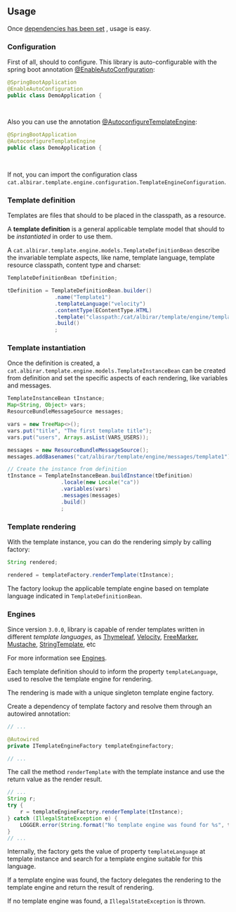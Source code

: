 ## Usage

Once [dependencies has been set](dependency.html "Add to your project") , usage is easy.

### Configuration

First of all, should to configure. This library is auto-configurable with the spring boot annotation [@EnableAutoConfiguration](https://docs.spring.io/spring-boot/docs/2.3.x/api/org/springframework/boot/autoconfigure/EnableAutoConfiguration.html):

```java
@SpringBootApplication
@EnableAutoConfiguration
public class DemoApplication {
    
    
```

Also you can use the annotation [@AutoconfigureTemplateEngine](https://albirar.github.io/albirar-template-engine/apidocs/cat/albirar/template/engine/configuration/AutoconfigureTemplateEngine.html):

```java
@SpringBootApplication
@AutoconfigureTemplateEngine
public class DemoApplication {
    
    
```

If not, you can import the configuration class `cat.albirar.template.engine.configuration.TemplateEngineConfiguration`.

### Template definition

Templates are files that should to be placed in the classpath, as a resource.

A **template definition** is a general applicable template model that should to be *instantiated* in order to use them.

A `cat.albirar.template.engine.models.TemplateDefinitionBean` describe the invariable template aspects, like name, template language, template resource classpath, content type and charset:

```java
TemplateDefinitionBean tDefinition;

tDefinition = TemplateDefinitionBean.builder()
               .name("Template1")
               .templateLanguage("velocity")
               .contentType(EContentType.HTML)
               .template("classpath:/cat/albirar/template/engine/templates/simpleTemplate.html")
               .build()
               ;
```

### Template instantiation

Once the definition is created, a `cat.albirar.template.engine.models.TemplateInstanceBean` can be created from definition and set the specific aspects of each rendering, like variables and messages.

```java
TemplateInstanceBean tInstance;
Map<String, Object> vars;
ResourceBundleMessageSource messages;

vars = new TreeMap<>();
vars.put("title", "The first template title");
vars.put("users", Arrays.asList(VARS_USERS));

messages = new ResourceBundleMessageSource();
messages.addBasenames("cat/albirar/template/engine/messages/template1");

// Create the instance from definition
tInstance = TemplateInstanceBean.buildInstance(tDefinition)
                 .locale(new Locale("ca"))
                 .variables(vars)
                 .messages(messages)
                 .build()
                 ;
```
### Template rendering

With the template instance, you can do the rendering simply by calling factory:

```java
String rendered;

rendered = templateFactory.renderTemplate(tInstance);

```

The factory lookup the applicable template engine based on template language indicated in `TemplateDefinitionBean`.

### Engines

Since version `3.0.0`, library is capable of render templates written in different *template languages*, as [Thymeleaf](https://www.thymeleaf.org/doc/tutorials/3.0/thymeleafspring.html), [Velocity](https://velocity.apache.org/engine), [FreeMarker](https://freemarker.apache.org/), [Mustache](https://github.com/spullara/mustache.java), [StringTemplate](https://www.stringtemplate.org/), etc

For more information see [Engines](engines.html).

Each template definition should to inform the property `templateLanguage`, used to resolve the template engine for rendering.

The rendering is made with a unique singleton template engine factory.

Create a dependency of template factory and resolve them through an autowired annotation:

```java
// ...

@Autowired
private ITemplateEngineFactory templateEnginefactory;

// ...

```

The call the method `renderTemplate` with the template instance and use the return value as the render result.

```java
// ...
String r;
try {
    r = templateEngineFactory.renderTemplate(tInstance);    
} catch (IllegalStateException e) {
    LOGGER.error(String.format("No template engine was found for %s", tInstance.getTemplateLanguage()), e);
}
// ...
```



Internally, the factory gets the value of property `templateLanguage` at template instance and search for a template engine suitable for this language.

If a template engine was found, the factory delegates the rendering to the template engine and return the result of rendering.

If no template engine was found, a `IllegalStateException` is thrown.

